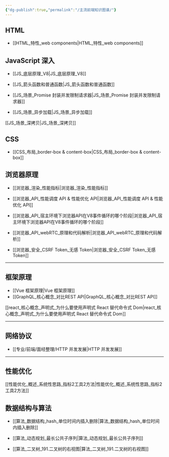 ```yaml
---
{"dg-publish":true,"permalink":"/主流前端知识图谱/"}
---
```


## HTML
- [[HTML_特性_web components\|HTML_特性_web components]] 

## JavaScript 深入
- [[JS_底层原理_V8\|JS_底层原理_V8]] 

- [[JS_箭头函数和普通函数\|JS_箭头函数和普通函数]] 

- [[JS_场景_Promise 封装并发限制请求器\|JS_场景_Promise 封装并发限制请求器]]

- [[JS_场景_异步加载\|JS_场景_异步加载]]

[[JS_场景_深拷贝\|JS_场景_深拷贝]]

## CSS
- [[CSS_布局_border-box & content-box\|CSS_布局_border-box & content-box]]

## 浏览器原理
- [[浏览器_渲染_性能指标\|浏览器_渲染_性能指标]]

- [[浏览器_API_性能调度 API & 性能优化 API\|浏览器_API_性能调度 API & 性能优化 API]]

- [[浏览器_API_宿主环境下浏览器API在V8事件循环的哪个阶段\|浏览器_API_宿主环境下浏览器API在V8事件循环的哪个阶段]]
- [[浏览器_API_webRTC_原理和代码解析\|浏览器_API_webRTC_原理和代码解析]]

- [[浏览器_安全_CSRF Token_无感 Token\|浏览器_安全_CSRF Token_无感 Token]]

---

## 框架原理
- [[Vue 框架原理\|Vue 框架原理]]
- [[GraphQL_核心概念_对比REST API\|GraphQL_核心概念_对比REST API]]

[[react_核心概念_声明式_为什么要使用声明式 React 替代命令式 Dom\|react_核心概念_声明式_为什么要使用声明式 React 替代命令式 Dom]]

---

## 网络协议
- [[专业/前端/面经整理/HTTP 并发发展\|HTTP 并发发展]]

---
## 性能优化
[[性能优化_概述_系统性思路_指标2工具2方法\|性能优化_概述_系统性思路_指标2工具2方法]]


## 数据结构与算法
- [[算法_数据结构_hash_单位时间内插入删除\|算法_数据结构_hash_单位时间内插入删除]]

- [[算法_动态规划_最长公共子序列\|算法_动态规划_最长公共子序列]]

- [[算法_二叉树_191.二叉树的右视图\|算法_二叉树_191.二叉树的右视图]]
